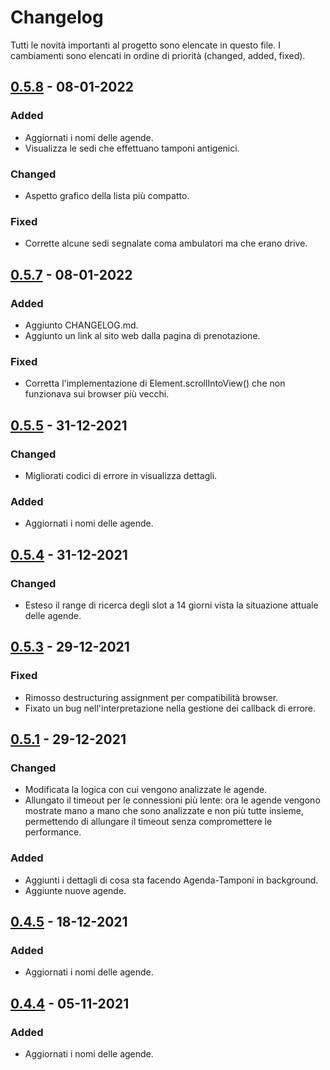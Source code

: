 # Changelog

Tutti le novità importanti al progetto sono elencate in questo file. I cambiamenti sono elencati in ordine di priorità (changed, added, fixed).

## [0.5.8] - 08-01-2022

### Added

- Aggiornati i nomi delle agende.
- Visualizza le sedi che effettuano tamponi antigenici.

### Changed

- Aspetto grafico della lista più compatto.

### Fixed

- Corrette alcune sedi segnalate coma ambulatori ma che erano drive.

## [0.5.7] - 08-01-2022

### Added

- Aggiunto CHANGELOG.md.
- Aggiunto un link al sito web dalla pagina di prenotazione.

### Fixed

- Corretta l'implementazione di Element.scrollIntoView() che non funzionava sui browser più vecchi.

## [0.5.5] - 31-12-2021

### Changed

- Migliorati codici di errore in visualizza dettagli.

### Added

- Aggiornati i nomi delle agende.

## [0.5.4] - 31-12-2021

### Changed

- Esteso il range di ricerca degli slot a 14 giorni vista la situazione attuale delle agende.

## [0.5.3] - 29-12-2021

### Fixed

- Rimosso destructuring assignment per compatibilità browser.
- Fixato un bug nell'interpretazione nella gestione dei callback di errore.

## [0.5.1] - 29-12-2021

### Changed

- Modificata la logica con cui vengono analizzate le agende.
- Allungato il timeout per le connessioni più lente: ora le agende vengono mostrate mano a mano che sono analizzate e non più tutte insieme, permettendo di allungare il timeout senza compromettere le performance.

### Added

- Aggiunti i dettagli di cosa sta facendo Agenda-Tamponi in background.
- Aggiunte nuove agende.

## [0.4.5] - 18-12-2021

### Added

- Aggiornati i nomi delle agende.

## [0.4.4] - 05-11-2021

### Added

- Aggiornati i nomi delle agende.

[0.5.8]: https://github.com/andreacassani/Agenda-Tamponi/compare/v0.5.7...v0.5.8
[0.5.7]: https://github.com/andreacassani/Agenda-Tamponi/compare/v0.5.6...v0.5.7
[0.5.6]: https://github.com/andreacassani/Agenda-Tamponi/compare/v0.5.5...v0.5.6
[0.5.5]: https://github.com/andreacassani/Agenda-Tamponi/compare/v0.5.4...v0.5.5
[0.5.4]: https://github.com/andreacassani/Agenda-Tamponi/compare/v0.5.3...v0.5.4
[0.5.3]: https://github.com/andreacassani/Agenda-Tamponi/compare/v0.5.1...v0.5.3
[0.5.1]: https://github.com/andreacassani/Agenda-Tamponi/compare/v0.4.5...v0.5.1
[0.4.5]: https://github.com/andreacassani/Agenda-Tamponi/compare/v0.4.4...v0.4.5
[0.4.4]: https://github.com/andreacassani/Agenda-Tamponi/releases/tag/v0.4.4
